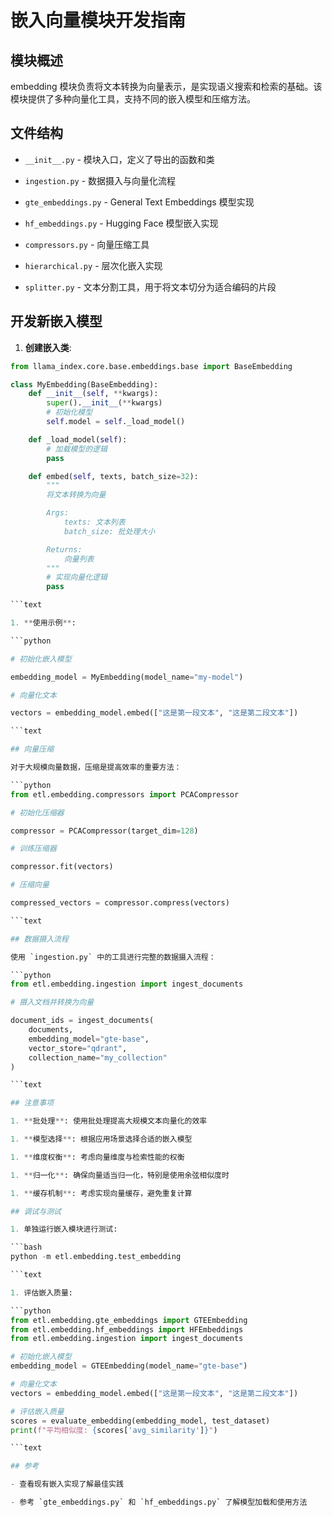 # 嵌入向量模块开发指南

## 模块概述

embedding 模块负责将文本转换为向量表示，是实现语义搜索和检索的基础。该模块提供了多种向量化工具，支持不同的嵌入模型和压缩方法。

## 文件结构

- `__init__.py` - 模块入口，定义了导出的函数和类

- `ingestion.py` - 数据摄入与向量化流程

- `gte_embeddings.py` - General Text Embeddings 模型实现

- `hf_embeddings.py` - Hugging Face 模型嵌入实现

- `compressors.py` - 向量压缩工具

- `hierarchical.py` - 层次化嵌入实现

- `splitter.py` - 文本分割工具，用于将文本切分为适合编码的片段

## 开发新嵌入模型

1. **创建嵌入类**:

```python
from llama_index.core.base.embeddings.base import BaseEmbedding

class MyEmbedding(BaseEmbedding):
    def __init__(self, **kwargs):
        super().__init__(**kwargs)
        # 初始化模型
        self.model = self._load_model()

    def _load_model(self):
        # 加载模型的逻辑
        pass

    def embed(self, texts, batch_size=32):
        """
        将文本转换为向量

        Args:
            texts: 文本列表
            batch_size: 批处理大小

        Returns:
            向量列表
        """
        # 实现向量化逻辑
        pass

```text

1. **使用示例**:

```python

# 初始化嵌入模型

embedding_model = MyEmbedding(model_name="my-model")

# 向量化文本

vectors = embedding_model.embed(["这是第一段文本", "这是第二段文本"])

```text

## 向量压缩

对于大规模向量数据，压缩是提高效率的重要方法：

```python
from etl.embedding.compressors import PCACompressor

# 初始化压缩器

compressor = PCACompressor(target_dim=128)

# 训练压缩器

compressor.fit(vectors)

# 压缩向量

compressed_vectors = compressor.compress(vectors)

```text

## 数据摄入流程

使用 `ingestion.py` 中的工具进行完整的数据摄入流程：

```python
from etl.embedding.ingestion import ingest_documents

# 摄入文档并转换为向量

document_ids = ingest_documents(
    documents,
    embedding_model="gte-base",
    vector_store="qdrant",
    collection_name="my_collection"
)

```text

## 注意事项

1. **批处理**: 使用批处理提高大规模文本向量化的效率

1. **模型选择**: 根据应用场景选择合适的嵌入模型

1. **维度权衡**: 考虑向量维度与检索性能的权衡

1. **归一化**: 确保向量适当归一化，特别是使用余弦相似度时

1. **缓存机制**: 考虑实现向量缓存，避免重复计算

## 调试与测试

1. 单独运行嵌入模块进行测试:

```bash
python -m etl.embedding.test_embedding

```text

1. 评估嵌入质量:

```python
from etl.embedding.gte_embeddings import GTEEmbedding
from etl.embedding.hf_embeddings import HFEmbeddings
from etl.embedding.ingestion import ingest_documents

# 初始化嵌入模型
embedding_model = GTEEmbedding(model_name="gte-base")

# 向量化文本
vectors = embedding_model.embed(["这是第一段文本", "这是第二段文本"])

# 评估嵌入质量
scores = evaluate_embedding(embedding_model, test_dataset)
print(f"平均相似度: {scores['avg_similarity']}")

```text

## 参考

- 查看现有嵌入实现了解最佳实践

- 参考 `gte_embeddings.py` 和 `hf_embeddings.py` 了解模型加载和使用方法

